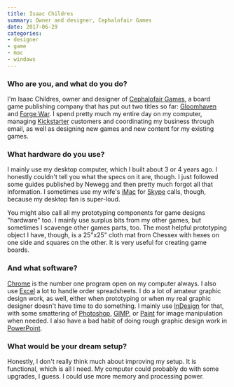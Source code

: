 ```yaml
---
title: Isaac Childres
summary: Owner and designer, Cephalofair Games
date: 2017-06-29
categories:
- designer
- game
- mac
- windows
---
```


### Who are you, and what do you do?

I'm Isaac Childres, owner and designer of [Cephalofair Games](http://www.cephalofair.com/ "A board game publisher."), a board game publishing company that has put out two titles so far: [Gloomhaven][] and [Forge War][forge-war]. I spend pretty much my entire day on my computer, managing [Kickstarter][] customers and coordinating my business through email, as well as designing new games and new content for my existing games.

### What hardware do you use?

I mainly use my desktop computer, which I built about 3 or 4 years ago. I honestly couldn't tell you what the specs on it are, though. I just followed some guides published by Newegg and then pretty much forgot all that information. I sometimes use my wife's [iMac][] for [Skype][] calls, though, because my desktop fan is super-loud.

You might also call all my prototyping components for game designs "hardware" too. I mainly use surplus bits from my other games, but sometimes I scavenge other games parts, too. The most helpful prototyping object I have, though, is a 25"x25" cloth mat from Chessex with hexes on one side and squares on the other. It is very useful for creating game boards.

### And what software?

[Chrome][] is the number one program open on my computer always. I also use [Excel][] a lot to handle order spreadsheets. I do a lot of amateur graphic design work, as well, either when prototyping or when my real graphic designer doesn't have time to do something. I mainly use [InDesign][] for that, with some smattering of [Photoshop][], [GIMP][], or [Paint][] for image manipulation when needed. I also have a bad habit of doing rough graphic design work in [PowerPoint][].

### What would be your dream setup?

Honestly, I don't really think much about improving my setup. It is functional, which is all I need. My computer could probably do with some upgrades, I guess. I could use more memory and processing power.

[chrome]: https://www.google.com/intl/en/chrome/ "A WebKit-based browser, where each tab runs in its own thread."
[excel]: https://www.microsoft.com/en-us/microsoft-365/excel "A spreadsheet application."
[forge-war]: http://web.archive.org/web/20201028191944/https://www.cephalofair.com/forge-war "A resource management board game."
[gimp]: https://www.gimp.org/ "An open-source image editor."
[gloomhaven]: http://web.archive.org/web/20201118030010/https://www.cephalofair.com/gloomhaven "A tactical combat board game."
[imac]: https://www.apple.com/imac-24/ "An all-in-one computer."
[indesign]: https://www.adobe.com/products/indesign.html "A desktop/web publishing application."
[kickstarter]: http://web.archive.org/web/20221227013734/https://www.kickstarter.com/ "A service for crowdfunding projects."
[paint]: https://en.wikipedia.org/wiki/Paint_(software) "An image editor included with Windows."
[photoshop]: https://www.adobe.com/products/photoshop.html "A bitmap image editor."
[powerpoint]: https://www.microsoft.com/en-us/microsoft-365/powerpoint "Presentation software."
[skype]: https://www.skype.com/en/ "Voice and video chat software."
